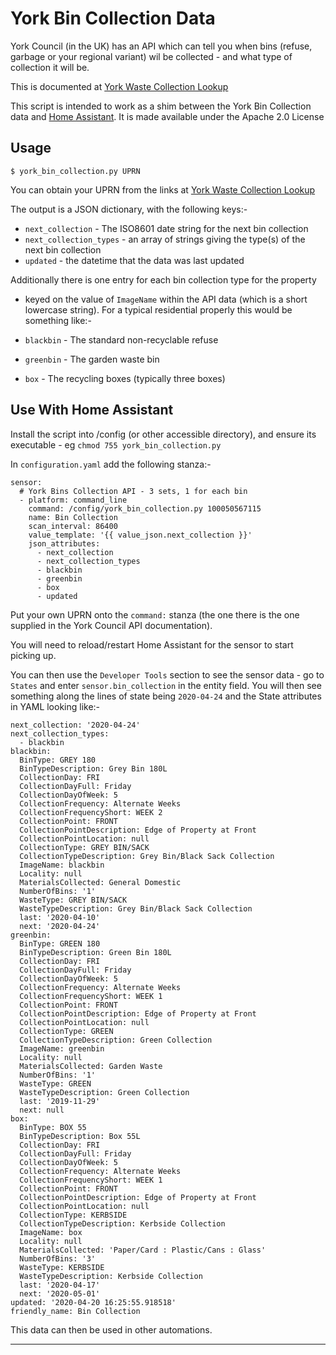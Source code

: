# York Bin Collection Data

York Council (in the UK) has an API which can tell you when bins (refuse,
garbage or your regional variant) wil be collected - and what type of
collection it will be.

This is documented at [York Waste Collection
Lookup](https://data.yorkopendata.org/dataset/waste-collection-lookup)

This script is intended to work as a shim between the York Bin Collection data
and [Home Assistant](https://www.home-assistant.io/).  It is made available
under the Apache 2.0 License

## Usage

    $ york_bin_collection.py UPRN

You can obtain your UPRN from the links at [York Waste Collection
Lookup](https://data.yorkopendata.org/dataset/waste-collection-lookup)

The output is a JSON dictionary, with the following keys:-

- `next_collection` - The ISO8601 date string for the next bin collection
- `next_collection_types` - an array of strings giving the type(s) of the next bin collection
- `updated` - the datetime that the data was last updated

Additionally there is one entry for each bin collection type for the property
- keyed on the value of `ImageName` within the API data (which is a short
lowercase string).  For a typical residential properly this would be something
like:-

- `blackbin` - The standard non-recyclable refuse
- `greenbin` - The garden waste bin
- `box` - The recycling boxes (typically three boxes)

## Use With Home Assistant

Install the script into /config (or other accessible directory), and ensure
its executable - eg `chmod 755 york_bin_collection.py`

In `configuration.yaml` add the following stanza:-

    sensor:
      # York Bins Collection API - 3 sets, 1 for each bin
      - platform: command_line
        command: /config/york_bin_collection.py 100050567115
        name: Bin Collection
        scan_interval: 86400
        value_template: '{{ value_json.next_collection }}'
        json_attributes:
          - next_collection
          - next_collection_types
          - blackbin
          - greenbin
          - box
          - updated

Put your own UPRN onto the `command:` stanza (the one there is the one
supplied in the York Council API documentation).

You will need to reload/restart Home Assistant for the sensor to start picking
up.

You can then use the `Developer Tools` section to see the sensor data - go to
`States` and enter `sensor.bin_collection` in the entity field.  You will then
see something along the lines of state being `2020-04-24` and the State
attributes in YAML looking like:-

    next_collection: '2020-04-24'
    next_collection_types:
      - blackbin
    blackbin:
      BinType: GREY 180
      BinTypeDescription: Grey Bin 180L
      CollectionDay: FRI
      CollectionDayFull: Friday
      CollectionDayOfWeek: 5
      CollectionFrequency: Alternate Weeks
      CollectionFrequencyShort: WEEK 2
      CollectionPoint: FRONT
      CollectionPointDescription: Edge of Property at Front
      CollectionPointLocation: null
      CollectionType: GREY BIN/SACK
      CollectionTypeDescription: Grey Bin/Black Sack Collection
      ImageName: blackbin
      Locality: null
      MaterialsCollected: General Domestic
      NumberOfBins: '1'
      WasteType: GREY BIN/SACK
      WasteTypeDescription: Grey Bin/Black Sack Collection
      last: '2020-04-10'
      next: '2020-04-24'
    greenbin:
      BinType: GREEN 180
      BinTypeDescription: Green Bin 180L
      CollectionDay: FRI
      CollectionDayFull: Friday
      CollectionDayOfWeek: 5
      CollectionFrequency: Alternate Weeks
      CollectionFrequencyShort: WEEK 1
      CollectionPoint: FRONT
      CollectionPointDescription: Edge of Property at Front
      CollectionPointLocation: null
      CollectionType: GREEN
      CollectionTypeDescription: Green Collection
      ImageName: greenbin
      Locality: null
      MaterialsCollected: Garden Waste
      NumberOfBins: '1'
      WasteType: GREEN
      WasteTypeDescription: Green Collection
      last: '2019-11-29'
      next: null
    box:
      BinType: BOX 55
      BinTypeDescription: Box 55L
      CollectionDay: FRI
      CollectionDayFull: Friday
      CollectionDayOfWeek: 5
      CollectionFrequency: Alternate Weeks
      CollectionFrequencyShort: WEEK 1
      CollectionPoint: FRONT
      CollectionPointDescription: Edge of Property at Front
      CollectionPointLocation: null
      CollectionType: KERBSIDE
      CollectionTypeDescription: Kerbside Collection
      ImageName: box
      Locality: null
      MaterialsCollected: 'Paper/Card : Plastic/Cans : Glass'
      NumberOfBins: '3'
      WasteType: KERBSIDE
      WasteTypeDescription: Kerbside Collection
      last: '2020-04-17'
      next: '2020-05-01'
    updated: '2020-04-20 16:25:55.918518'
    friendly_name: Bin Collection

This data can then be used in other automations.

----
